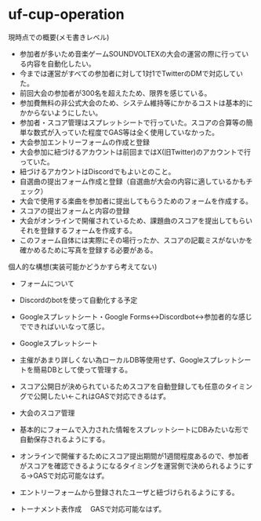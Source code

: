 # uf-cup-operation
現時点での概要(メモ書きレベル)
- 参加者が多いため音楽ゲームSOUNDVOLTEXの大会の運営の際に行っている内容を自動化したい。
 - 今までは運営がすべての参加者に対して1対1でTwitterのDMで対応していた。
 - 前回大会の参加者が300名を超えたため、限界を感じている。
 - 参加費無料の非公式大会のため、システム維持等にかかるコストは基本的にかからないようにしたい。
 - 参加者・スコア管理はスプレットシートで行っていた。スコアの合算等の簡単な数式が入っていた程度でGAS等は全く使用していなかった。
- 大会参加エントリーフォームの作成と登録
 - 大会参加に紐づけるアカウントは前回まではX(旧Twitter)のアカウントで行っていた。
 - 紐づけるアカウントはDiscordでもよいとのこと。
- 自選曲の提出フォーム作成と登録（自選曲が大会の内容に適しているかもチェック）
 - 大会で使用する楽曲を参加者に提出してもらうためのフォームを作成する。
- スコアの提出フォームと内容の登録
 - 大会がオンラインで開催されているため、課題曲のスコアを提出してもらいそれを登録するフォームを作成する。
 - このフォーム自体には実際にその場行ったか、スコアの記載ミスがないかを確かめるために写真を登録する必要がある。

個人的な構想(実装可能かどうかすら考えてない)
- フォームについて
 - Discordのbotを使って自動化する予定
 - Googleスプレットシート・Google Forms↔Discordbot↔参加者的な感じでできればいいなって感じ。

- Googleスプレットシート
 - 主催があまり詳しくない為ローカルDB等使用せず、Googleスプレットシートを簡易DBとして使って管理する。
 - スコア公開日が決められているためスコアを自動登録しても任意のタイミングで公開したい←これはGASで対応できるはず。

- 大会のスコア管理
 - 基本的にフォームで入力された情報をスプレットシートにDBみたいな形で自動保存されるようにする。
 -  オンラインで開催するためにスコア提出期間が1週間程度あるので、参加者がスコアを確認できるようになるタイミングを運営側で決められるようにする→GASで対応可能なはず。
 - エントリーフォームから登録されたユーザと紐づけられるようにする。

- トーナメント表作成
　GASで対応可能なはず。
